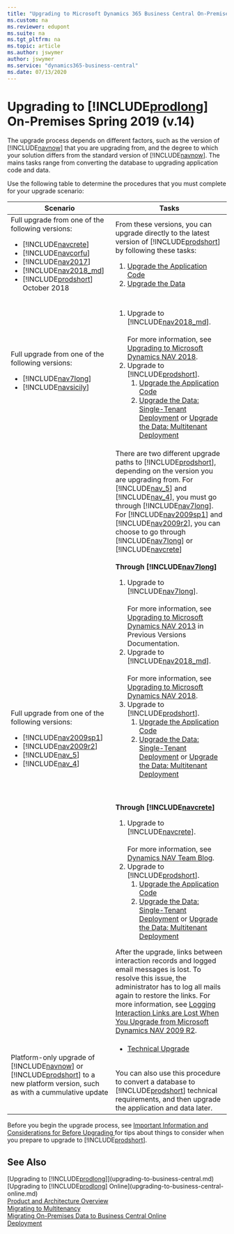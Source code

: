 ```yaml
---
title: "Upgrading to Microsoft Dynamics 365 Business Central On-Premises v.14"
ms.custom: na
ms.reviewer: edupont
ms.suite: na
ms.tgt_pltfrm: na
ms.topic: article
ms.author: jswymer
author: jswymer
ms.service: "dynamics365-business-central"
ms.date: 07/13/2020
---
```

# Upgrading to [!INCLUDE[prodlong](../developer/includes/prodlong.md)] On-Premises Spring 2019 (v.14)

The upgrade process depends on different factors, such as the version of [!INCLUDE[navnow](../developer/includes/navnow_md.md)] that you are upgrading from, and the degree to which your solution differs from the standard version of [!INCLUDE[navnow](../developer/includes/navnow_md.md)]. The mains tasks range from converting the database to upgrading application code and data.

Use the following table to determine the procedures that you must complete for your upgrade scenario:

|  Scenario  |  Tasks  |
|------------|--------------|
|Full upgrade from one of the following versions:<ul><li>  [!INCLUDE[navcrete](../developer/includes/navcrete_md.md)]</li><li>[!INCLUDE[navcorfu](../developer/includes/navcorfu_md.md)]</li><li>[!INCLUDE[nav2017](../developer/includes/nav2017.md)]</li><li>[!INCLUDE[nav2018_md](../developer/includes/nav2018_md.md)]</li><li>[!INCLUDE[prodshort](../developer/includes/prodshort.md)] October 2018</li></ul>|From these versions, you can upgrade directly to the latest version of [!INCLUDE[prodshort](../developer/includes/prodshort.md)] by following these tasks:<ol><li>[Upgrade the Application Code](Upgrading-the-Application-Code.md)</li><li>[Upgrade the Data](Upgrading-the-Data.md)</li></ol>|
|Full upgrade from one of the following versions:<ul><li>[!INCLUDE[nav7long](../developer/includes/nav7long_md.md)]</li><li>[!INCLUDE[navsicily](../developer/includes/navsicily_md.md)]</li></ul>|<ol><li>Upgrade to [!INCLUDE[nav2018_md](../developer/includes/nav2018_md.md)].</br></br>For more information, see [Upgrading to Microsoft Dynamics NAV 2018](/dynamics-nav/upgrading-to-microsoft-dynamics-nav).</li><li>Upgrade to [!INCLUDE[prodshort](../developer/includes/prodshort.md)].<ol><li>[Upgrade the Application Code](Upgrading-the-Application-Code.md)</li><li>[Upgrade the Data: Single-Tenant Deployment](Upgrading-the-Data.md) or [Upgrade the Data: Multitenant Deployment](Upgrading-the-Data-Multitenant.md)</li></ol></li></ol>|
|Full upgrade from one of the following versions:<ul><li>  [!INCLUDE[nav2009sp1](../developer/includes/nav2009sp1_md.md)]</li><li>[!INCLUDE[nav2009r2](../developer/includes/nav2009r2_md.md)]</li><li>  [!INCLUDE[nav_5](../developer/includes/nav_5_md.md)]</li><li>   [!INCLUDE[nav_4](../developer/includes/nav_4_md.md)]</li></ul>|There are two different upgrade paths to [!INCLUDE[prodshort](../developer/includes/prodshort.md)], depending on the version you are upgrading from. For [!INCLUDE[nav_5](../developer/includes/nav_5_md.md)] and [!INCLUDE[nav_4](../developer/includes/nav_4_md.md)], you must go through [!INCLUDE[nav7long](../developer/includes/nav7long_md.md)]. For [!INCLUDE[nav2009sp1](../developer/includes/nav2009sp1_md.md)] and [!INCLUDE[nav2009r2](../developer/includes/nav2009r2_md.md)], you can choose to go through [!INCLUDE[nav7long](../developer/includes/nav7long_md.md)] or [!INCLUDE[navcrete](../developer/includes/navcrete_md.md)]<br /><br />**Through [!INCLUDE[nav7long](../developer/includes/nav7long_md.md)]**<ol><li>Upgrade to [!INCLUDE[nav7long](../developer/includes/nav7long_md.md)].</br></br>For more information, see [Upgrading to Microsoft Dynamics NAV 2013](https://go.microsoft.com/fwlink/?LinkId=510382) in Previous Versions Documentation.</li><li>Upgrade to [!INCLUDE[nav2018_md](../developer/includes/nav2018_md.md)].</br></br>For more information, see [Upgrading to Microsoft Dynamics NAV 2018](/dynamics-nav/upgrading-to-microsoft-dynamics-nav).</li><li>Upgrade to [!INCLUDE[prodshort](../developer/includes/prodshort.md)].<ol><li>[Upgrade the Application Code](Upgrading-the-Application-Code.md)</li><li>[Upgrade the Data: Single-Tenant Deployment](Upgrading-the-Data.md) or [Upgrade the Data: Multitenant Deployment](Upgrading-the-Data-Multitenant.md)</li></ol></li></ol><br /><br />**Through [!INCLUDE[navcrete](../developer/includes/navcrete_md.md)]**<ol><li>Upgrade to [!INCLUDE[navcrete](../developer/includes/navcrete_md.md)].</br></br>For more information, see  [Dynamics NAV Team Blog](https://blogs.msdn.microsoft.com/nav/2014/11/09/cumulative-update-1-for-microsoft-dynamics-nav-2015-has-been-released/).</li><li>Upgrade to [!INCLUDE[prodshort](../developer/includes/prodshort.md)].<ol><li>[Upgrade the Application Code](Upgrading-the-Application-Code.md)</li><li>[Upgrade the Data: Single-Tenant Deployment](Upgrading-the-Data.md) or [Upgrade the Data: Multitenant Deployment](Upgrading-the-Data-Multitenant.md)</li></ol></li></ol>After the upgrade, links between interaction records and logged email messages is lost. To resolve this issue, the administrator has to log all mails again to restore the links. For more information, see [Logging Interaction Links are Lost When You Upgrade from Microsoft Dynamics NAV 2009 R2](/previous-versions/dynamicsnav-2015/hh167032(v=nav.80)#LoggingInteractionLinks).|
|Platform-only upgrade of [!INCLUDE[navnow](../developer/includes/navnow_md.md)] or [!INCLUDE[prodshort](../developer/includes/prodshort.md)] to a new platform version, such as with a cummulative update|<ul><li>[Technical Upgrade](Converting-a-Database.md)</li></ul></br>You can also use this procedure to convert a database to [!INCLUDE[prodshort](../developer/includes/prodshort.md)] technical requirements, and then upgrade the application and data later.|  

Before you begin the upgrade process, see [Important Information and Considerations for Before Upgrading ](Upgrade-Considerations.md) for tips about things to consider when you prepare to upgrade to [!INCLUDE[prodshort](../developer/includes/prodshort.md)].
<!--
## Automating the Upgrade Process using Sample Windows PowerShell Scripts
You can use [!INCLUDE[wps_2](../developer/includes/wps_2_md.md)] scripts to help you upgrade to [!INCLUDE[prodshort](../developer/includes/prodshort.md)]. You can use automation to upgrade a single [!INCLUDE[navnow](../developer/includes/navnow_md.md)] database as well as multiple [!INCLUDE[navnow](../developer/includes/navnow_md.md)] databases that use the same application. [!INCLUDE[prodshort](../developer/includes/prodshort.md)] provides sample scripts that you can adapt for your deployment architecture.
For more information, see[Automating the Upgrade Process using Sample Windows PowerShell Scripts]().-->  

## See Also

[Upgrading to [!INCLUDE[prodlong](../developer/includes/prodlong.md)]](upgrading-to-business-central.md)  
[Upgrading to [!INCLUDE[prodlong](../developer/includes/prodlong.md)] Online](upgrading-to-business-central-online.md)  
[Product and Architecture Overview](../deployment/Product-and-Architecture-Overview.md)  
[Migrating to Multitenancy](../deployment/Migrating-to-Multitenancy.md)  
[Migrating On-Premises Data to Business Central Online](../administration/migrate-data.md)  
[Deployment](../deployment/Deployment.md)  
